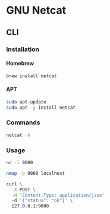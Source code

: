 # GNU Netcat

## CLI

### Installation

#### Homebrew

```sh
brew install netcat
```

#### APT

```sh
sudo apt update
sudo apt -y install netcat
```

### Commands

```sh
netcat -h
```

### Usage

```sh
nc -l 9000

nmap -p 9000 localhost

curl \
  -X POST \
  -H 'Content-Type: application/json'
  -d '{"status": "ok"}' \
  127.0.0.1:9000
```

